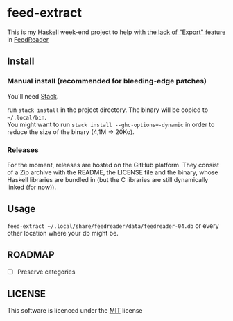 # feed-extract

This is my Haskell week-end project to help with [the lack of "Export" feature](https://github.com/jangernert/FeedReader/issues/334) in [FeedReader](https://jangernert.github.io/FeedReader/)

## Install

### Manual install (recommended for bleeding-edge patches)

You'll need [Stack](https://haskellstack.org).

run `stack install` in the project directory. The binary will be copied to `~/.local/bin`.  
You might want to run `stack install --ghc-options=-dynamic` in order to reduce the size of the binary (4,1M → 20Ko).

### Releases

For the moment, releases are hosted on the GitHub platform. They consist of a Zip archive with the README, the LICENSE file and the binary, whose Haskell
libraries are bundled in (but the C libraries are still dynamically linked (for now)).

## Usage

`feed-extract ~/.local/share/feedreader/data/feedreader-04.db` or every other location where your db might be.

## ROADMAP

- [ ] Preserve categories

## LICENSE

This software is licenced under the [MIT](LICENSE.md) license

